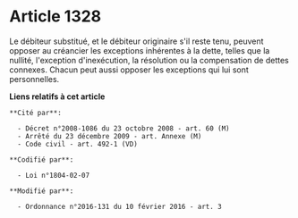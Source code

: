 # Article 1328

Le débiteur substitué, et le débiteur originaire s'il reste tenu, peuvent opposer au créancier les exceptions inhérentes à la
dette, telles que la nullité, l'exception d'inexécution, la résolution ou la compensation de dettes connexes. Chacun peut
aussi opposer les exceptions qui lui sont personnelles.

**Liens relatifs à cet article**

	**Cité par**:

	  - Décret n°2008-1086 du 23 octobre 2008 - art. 60 (M)
	  - Arrêté du 23 décembre 2009 - art. Annexe (M)
	  - Code civil - art. 492-1 (VD)

	**Codifié par**:

	  - Loi n°1804-02-07

	**Modifié par**:

	  - Ordonnance n°2016-131 du 10 février 2016 - art. 3
